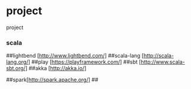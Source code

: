 # project
project



### scala ###
##lightbend [http://www.lightbend.com/]
##scala-lang [http://scala-lang.org/]
##play [https://playframework.com/]
##sbt [http://www.scala-sbt.org/]
##akka [http://akka.io/]


##spark[http://spark.apache.org/] ##

